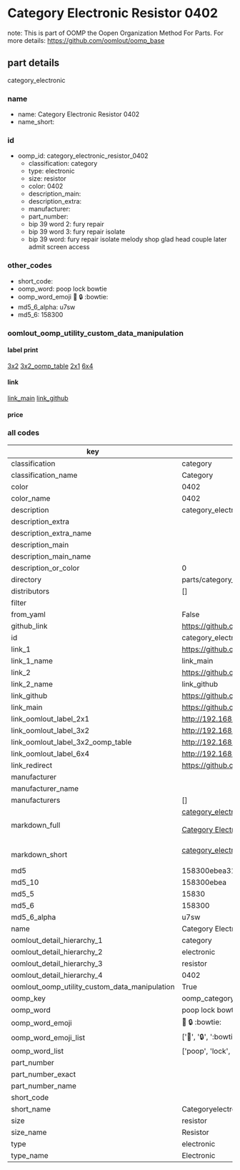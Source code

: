 # Category Electronic Resistor 0402  

note: This is part of OOMP the Oopen Organization Method For Parts. For more details: https://github.com/oomlout/oomp_base

##  part details
  



category_electronic



### name
* name: Category Electronic Resistor 0402
* name_short: 
### id
* oomp_id: category_electronic_resistor_0402
  * classification: category
  * type: electronic
  * size: resistor
  * color: 0402
  * description_main: 
  * description_extra: 
  * manufacturer: 
  * part_number: 
  * bip 39 word 2: fury repair
  * bip 39 word 3: fury repair isolate
  * bip 39 word: fury repair isolate melody shop glad head couple later admit screen access

### other_codes
* short_code: 
* oomp_word: poop lock bowtie
* oomp_word_emoji :poop: :lock: :bowtie:
* md5_6_alpha: u7sw
* md5_6: 158300






### oomlout_oomp_utility_custom_data_manipulation
#### label print
[3x2](http://192.168.1.245:1112/?label=oomp%20u7sw)
[3x2_oomp_table](http://192.168.1.108:1112/?label=oomp%20u7sw)
[2x1](http://192.168.1.242:1112/?label=oomp%20u7sw)
[6x4](http://192.168.1.55:1112/?label=oomp%20u7sw)    

#### link

[link_main](https://github.com/oomlout/oomlout_oomp_version_1_messy/tree/main/parts/category_electronic_resistor_0402) [link_github](https://github.com/oomlout/oomlout_oomp_version_1_messy/tree/main/parts/category_electronic_resistor_0402)                             

#### price







### all codes 
| key | value |  
| --- | --- |  
| classification | category |  
| classification_name | Category |  
| color | 0402 |  
| color_name | 0402 |  
| description | category_electronic |  
| description_extra |  |  
| description_extra_name |  |  
| description_main |  |  
| description_main_name |  |  
| description_or_color | 0  |  
| directory | parts/category_electronic_resistor_0402 |  
| distributors | [] |  
| filter |  |  
| from_yaml | False |  
| github_link | https://github.com/oomlout/oomlout_oomp_part_src/tree/main/parts/category_electronic_resistor_0402 |  
| id | category_electronic_resistor_0402 |  
| link_1 | https://github.com/oomlout/oomlout_oomp_version_1_messy/tree/main/parts/category_electronic_resistor_0402 |  
| link_1_name | link_main |  
| link_2 | https://github.com/oomlout/oomlout_oomp_version_1_messy/tree/main/parts/category_electronic_resistor_0402 |  
| link_2_name | link_github |  
| link_github | https://github.com/oomlout/oomlout_oomp_version_1_messy/tree/main/parts/category_electronic_resistor_0402 |  
| link_main | https://github.com/oomlout/oomlout_oomp_version_1_messy/tree/main/parts/category_electronic_resistor_0402 |  
| link_oomlout_label_2x1 | http://192.168.1.242:1112/?label=oomp%20u7sw |  
| link_oomlout_label_3x2 | http://192.168.1.245:1112/?label=oomp%20u7sw |  
| link_oomlout_label_3x2_oomp_table | http://192.168.1.108:1112/?label=oomp%20u7sw |  
| link_oomlout_label_6x4 | http://192.168.1.55:1112/?label=oomp%20u7sw |  
| link_redirect | https://github.com/oomlout/oomlout_oomp_version_1_messy/tree/main/parts/category_electronic_resistor_0402 |  
| manufacturer |  |  
| manufacturer_name |  |  
| manufacturers | [] |  
| markdown_full | [category_electronic_resistor_0402](none)<br>[](none)<br>[Category Electronic Resistor 0402](none)<br><br> |  
| markdown_short | [category_electronic_resistor_0402](none)<br><br> |  
| md5 | 158300ebea312d418a6358a8ed2da2f3 |  
| md5_10 | 158300ebea |  
| md5_5 | 15830 |  
| md5_6 | 158300 |  
| md5_6_alpha | u7sw |  
| name | Category Electronic Resistor 0402 |  
| oomlout_detail_hierarchy_1 | category |  
| oomlout_detail_hierarchy_2 | electronic |  
| oomlout_detail_hierarchy_3 | resistor |  
| oomlout_detail_hierarchy_4 | 0402 |  
| oomlout_oomp_utility_custom_data_manipulation | True |  
| oomp_key | oomp_category_electronic_resistor_0402 |  
| oomp_word | poop lock bowtie |  
| oomp_word_emoji | :poop: :lock: :bowtie: |  
| oomp_word_emoji_list | [':poop:', ':lock:', ':bowtie:'] |  
| oomp_word_list | ['poop', 'lock', 'bowtie'] |  
| part_number |  |  
| part_number_exact |  |  
| part_number_name |  |  
| short_code |  |  
| short_name | Categoryelectronic |  
| size | resistor |  
| size_name | Resistor |  
| type | electronic |  
| type_name | Electronic |  
